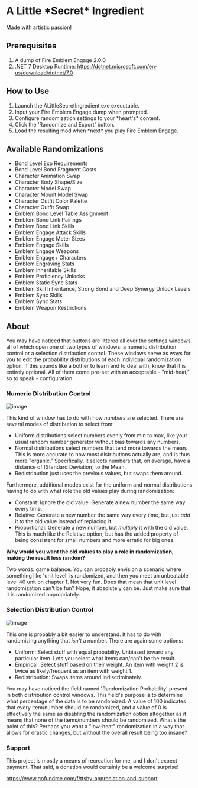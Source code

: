# A Little \*Secret\* Ingredient
Made with artistic passion!

## Prerequisites
1. A dump of Fire Emblem Engage 2.0.0
2. .NET 7 Desktop Runtime: https://dotnet.microsoft.com/en-us/download/dotnet/7.0

## How to Use
1. Launch the ALittleSecretIngredient.exe executable.
2. Input your Fire Emblem Engage dump when prompted.
3. Configure randomization settings to your \*heart's\* content.
4. Click the 'Randomize and Export' button.
5. Load the resulting mod when \*next\* you play Fire Emblem Engage.

## Available Randomizations
- Bond Level Exp Requirements
- Bond Level Bond Fragment Costs
- Character Animation Swap
- Character Body Shape/Size
- Character Model Swap
- Character Mount Model Swap
- Character Outfit Color Palette
- Character Outfit Swap
- Emblem Bond Level Table Assignment
- Emblem Bond Link Pairings
- Emblem Bond Link Skills
- Emblem Engage Attack Skills
- Emblem Engage Meter Sizes
- Emblem Engage Skills
- Emblem Engage Weapons
- Emblem Engage+ Characters
- Emblem Engraving Stats
- Emblem Inheritable Skills
- Emblem Proficiency Unlocks
- Emblem Static Sync Stats
- Emblem Skill Inheritance, Strong Bond and Deep Synergy Unlock Levels
- Emblem Sync Skills
- Emblem Sync Stats
- Emblem Weapon Restrictions

## About
You may have noticed that buttons are littered all over the settings windows, all of which open one of two types of windows: a numeric distribution control or a selection distribution control. These windows serve as ways for you to edit the probability distributions of each individual randomization option. If this sounds like a bother to learn and to deal with, know that it is entirely optional. All of them come pre-set with an acceptable - "mid-heat," so to speak - configuration.

### Numeric Distribution Control

![image](https://user-images.githubusercontent.com/34029571/236585597-8ccfd93c-5efe-4478-96ad-e964855bc421.png)

This kind of window has to do with how *numbers* are selected. There are several modes of distribution to select from:
- Uniform distributions select numbers evenly from min to max, like your usual random number generator without bias towards any numbers.
- Normal distributions select numbers that tend more towards the mean. This is more accurate to how most distributions actually are, and is thus more "organic." Specifically, it selects numbers that, on average, have a distance of [Standard Deviation] to the Mean.
- Redistribution just uses the previous values, but swaps them around.

Furthermore, additional modes exist for the uniform and normal distributions having to do with what role the old values play during randomization:
- Constant: Ignore the old value. Generate a new number the same way every time.
- Relative: Generate a new number the same way every time, but just *add* it to the old value instead of replacing it.
- Proportional: Generate a new number, but *multiply* it with the old value. This is much like the Relative option, but has the added property of being consistent for small numbers and more erratic for big ones.

**Why would you want the old values to play a role in randomization, making the result less random?**

Two words: game balance. You can probably envision a scenario where something like 'unit level' is randomized, and then you meet an unbeatable level 40 unit on chapter 1. Not very fun. Does that mean that unit level randomization can't be fun? Nope, it absolutely can be. Just make sure that it is randomized appropriately.

### Selection Distribution Control

![image](https://user-images.githubusercontent.com/34029571/236589497-2a7e776d-990e-4c30-8fc4-95d47cc1e9dd.png)

This one is probably a bit easier to understand. It has to do with randomizing anything that *isn't* a number. There are again some options:
- Uniform: Select stuff with equal probability. Unbiased toward any particular item. Lets you select what items can/can't be the result.
- Empirical: Select stuff based on their weight. An item with weight 2 is twice as likely/frequent as an item with weight 1.
- Redistribution: Swaps items around indiscriminately.

You may have noticed the field named 'Randomization Probability' present in both distribution control windows. This field's purpose is to determine what percentage of the data is to be randomized. A value of 100 indicates that every item/number should be randomized, and a value of 0 is effectively the same as disabling the randomization option altogether as it means that none of the items/numbers should be randomized. What's the point of this? Perhaps you want a "low-heat" randomization in a way that allows for drastic changes, but without the overall result being too insane?

### Support
This project is mostly a means of recreation for me, and I don't expect payment. That said, a donation would certainly be a welcome surprise!

https://www.gofundme.com/f/ttsby-appreciation-and-support
